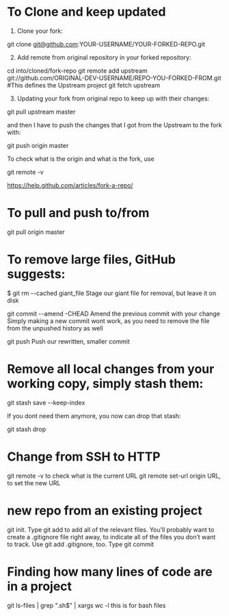 # To Clone and keep updated 

1. Clone your fork:

git clone git@github.com:YOUR-USERNAME/YOUR-FORKED-REPO.git

2. Add remote from original repository in your forked repository:

cd into/cloned/fork-repo
git remote add upstream git://github.com/ORIGINAL-DEV-USERNAME/REPO-YOU-FORKED-FROM.git #This defines the Upstream project
git fetch upstream

3. Updating your fork from original repo to keep up with their changes:

git pull upstream master

and then I have to push the changes that I got from the Upstream to the fork with:

git push origin master 

To check what is the origin and what is the fork, use 

git remote -v


https://help.github.com/articles/fork-a-repo/

# To pull and push to/from

git pull origin master



# To remove large files, GitHub suggests:

$ git rm --cached giant_file  Stage our giant file for removal, but leave it on disk

git commit --amend -CHEAD
Amend the previous commit with your change Simply making a new commit wont work, as you need to remove the file from the unpushed history as well

git push Push our rewritten, smaller commit


# Remove all local changes from your working copy, simply stash them:

git stash save --keep-index

If you dont need them anymore, you now can drop that stash:

git stash drop

# Change from SSH to HTTP 

git remote -v to check what is the current URL
git remote set-url origin URL, to set the new URL


# new repo from an existing project
git init.
Type git add to add all of the relevant files.
You’ll probably want to create a .gitignore file right away, to indicate all of the files you don’t want to track. Use git add .gitignore, too.
Type git commit


# Finding how many lines of code are in a project

git ls-files | grep "\.sh$" | xargs wc -l   this is for bash files



